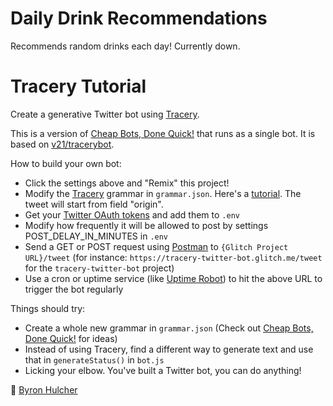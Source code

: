 # Daily Drink Recommendations
Recommends random drinks each day! Currently down.

# Tracery Tutorial
Create a generative Twitter bot using [Tracery](http://tracery.io/). 

This is a version of [Cheap Bots, Done Quick!](http://cheapbotsdonequick.com/) that runs as a single bot. It is based on [v21/tracerybot](http://github.com/v21/tracerybot). 

How to build your own bot:
- Click the settings above and "Remix" this project!
- Modify the [Tracery](http://tracery.io/) grammar in `grammar.json`. Here's a [tutorial](http://www.crystalcodepalace.com/traceryTut.html). The tweet will start from field "origin".
- Get your [Twitter OAuth tokens](http://botwiki.org/tutorials/how-to-create-a-twitter-app ) and add them to `.env` 
- Modify how frequently it will be allowed to post by settings POST_DELAY_IN_MINUTES in `.env`
- Send a GET or POST request using [Postman](https://chrome.google.com/webstore/detail/postman/fhbjgbiflinjbdggehcddcbncdddomop?hl=en) to `{Glitch Project URL}/tweet` (for instance: `https://tracery-twitter-bot.glitch.me/tweet` for the `tracery-twitter-bot` project)
- Use a cron or uptime service (like [Uptime Robot](http://uptimerobot.com)) to hit the above URL to trigger the bot regularly

Things should try:
- Create a whole new grammar in `grammar.json` (Check out [Cheap Bots, Done Quick!](http://cheapbotsdonequick.com/) for ideas)
- Instead of using Tracery, find a different way to generate text and use that in `generateStatus()` in `bot.js`
- Licking your elbow. You've built a Twitter bot, you can do anything!

🤖 [Byron Hulcher](http://twitter.com/hypirlink)
